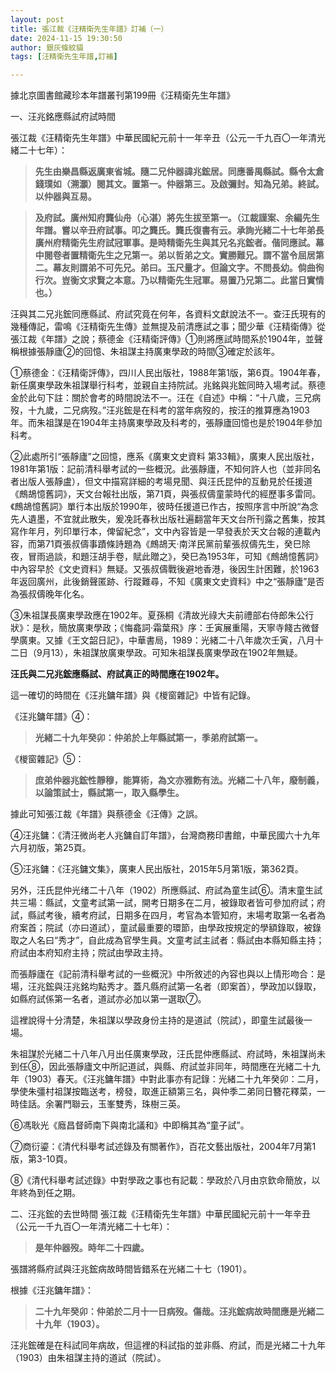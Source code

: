 ```yaml
---
layout: post
title: 張江裁《汪精衛先生年譜》訂補（一）
date: 2024-11-15 19:30:50
author: 銀灰條紋貓
tags: [汪精衛先生年譜,訂補]

---
```


據北京圖書館藏珍本年譜叢刊第199冊《汪精衛先生年譜》


一、汪兆銘應縣試府試時間

張江裁《汪精衛先生年譜》中華民國紀元前十一年辛丑（公元一千九百〇一年清光緒二十七年）：
>**先生由樂昌縣返廣東省城。隨二兄仲器諱兆鋐居。同應番禺縣試。縣令太倉錢璞如（溯灝）閱其文。置第一。仲器第三。及啟彌封。知為兄弟。終試。以仲器與互易。**

>**及府試。廣州知府龔仙舟（心湛）將先生拔至第一。（江裁謹案、余編先生年譜。嘗以辛丑府試事。叩之龔氏。龔氏復書有云。承詢光緒二十七年弟長廣州府精衛先生府試冠軍事。是時精衛先生與其兄名兆鋐者。偕同應試。幕中閱卷者置精衛先生之兄第一。弟以哲弟之文。實勝難兄。謂不當令屈居第二。幕友則謂弟不可先兄。弟曰。玉尺量才。但論文字。不問長幼。倘曲徇行次。豈衡文求賢之本意。乃以精衛先生冠軍。易置乃兄第二。此當日實情也。）**


汪與其二兄兆鋐同應縣試、府試究竟在何年，各資料文獻說法不一。查汪氏現有的幾種傳記，雷鳴《汪精衛先生傳》並無提及前清應試之事；聞少華《汪精衛傳》從張江裁《年譜》之說；蔡德金《汪精衛評傳》①則將應試時間系於1904年，並聲稱根據張靜廬②的回憶、朱祖謀主持廣東學政的時間③確定於該年。

①蔡德金：《汪精衛評傳》，四川人民出版社，1988年第1版，第6頁。1904年春，新任廣東學政朱祖謀舉行科考，並親自主持院試。兆銘與兆鋐同時入場考試。蔡德金於此句下註：關於會考的時間說法不一。汪在《自述》中稱：“十八歲，三兄病歿，十九歲，二兄病歿。”汪兆鋐是在科考的當年病歿的，按汪的推算應為1903年。而朱祖謀是在1904年主持廣東學政及科考的，張靜廬回憶也是於1904年參加科考。

②此處所引“張靜廬”之回憶，應系《廣東文史資料 第33輯》，廣東人民出版社，1981年第1版：記前清科舉考試的一些概況。此張靜廬，不知何許人也（並非同名者出版人張靜盧），但文中描寫詳細的考場見聞、與汪氏昆仲的互動見於任援道《鷓鴣憶舊詞》，天文台報社出版，第71頁，與張叔儔童蒙時代的經歷事多雷同。《鷓鴣憶舊詞》單行本出版於1990年，彼時任援道已作古，按照序言中所說“為念先人遺墨，不宜就此散失，爰凂託春秋出版社遍翻當年天文台所刊露之舊集，按其寫作年月，列印單行本，俾留紀念”，文中內容皆是一早發表於天文台報的連載內容，而第71頁張叔儔事蹟條詩題為《鷓鴣天·南洋民黨前輩張叔儔先生，癸巳除夜，冒雨過談，和題汪胡手卷，賦此贈之》，癸巳為1953年，可知《鷓鴣憶舊詞》中內容早於《文史資料》無疑。又張叔儔戰後避地香港，後因生計困難，於1963年返回廣州，此後銷聲匿跡、行蹤難尋，不知《廣東文史資料》中之“張靜廬”是否為張叔儔晚年化名。

③朱祖謀長廣東學政應在1902年。夏孫桐《清故光祿大夫前禮部右侍郎朱公行狀》：是秋，簡放廣東學政；《悔龕詞·霜葉飛》序：壬寅展重陽，天寧寺餞古微督學廣東。又據《王文韶日記》，中華書局，1989：光緒二十八年歲次壬寅，八月十二日（9月13），朱祖謀放廣東學政。可知朱祖謀長廣東學政在1902年無疑。


**汪氏與二兄兆鋐應縣試、府試真正的時間應在1902年。**

這一確切的時間在《汪兆鏞年譜》與《椶窗雜記》中皆有記錄。

《汪兆鏞年譜》④：
>**光緒二十九年癸卯：仲弟於上年縣試第一，季弟府試第一。**

《椶窗雜記》⑤：
>**庶弟仲器兆鋐性靜穆，能算術，為文亦雅飭有法。光緒二十八年，廢制義，以論策試士，縣試第一，取入縣學生。**

據此可知張江裁《年譜》與蔡德金《汪傳》之誤。

④汪兆鏞：《清汪微尚老人兆鏞自訂年譜》，台灣商務印書館，中華民國六十九年六月初版，第25頁。

⑤汪兆鏞：《汪兆鏞文集》，廣東人民出版社，2015年5月第1版，第362頁。


另外，汪氏昆仲光绪二十八年（1902）所應縣試、府試為童生試⑥。清末童生試共三場：縣試，文童考試第一試，開考日期多在二月，被錄取者皆可參加府試；府試，縣試考後，續考府試，日期多在四月，考官為本管知府，末場考取第一名者為府案首；院試（亦曰道試），童試最重要的環節，由學政按規定的學額錄取，被錄取之人名曰“秀才”，自此成為官學生員。文童考試主試者：縣試由本縣知縣主持；府試由本府知府主持；院試由學政主持。

而張靜廬在《記前清科舉考試的一些概況》中所敘述的內容也與以上情形吻合：是場，汪兆鋐與汪兆銘均點秀才。蓋凡縣府試第一名者（即案首），學政加以錄取，如縣府試係第一名者，道試亦必加以第一選取⑦。

這裡說得十分清楚，朱祖謀以學政身份主持的是道試（院試），即童生試最後一場。

朱祖謀於光緒二十八年八月出任廣東學政，汪氏昆仲應縣試、府試時，朱祖謀尚未到任⑧，因此張靜廬文中所記道試，與縣、府試並非同年，時間應在光緒二十九年（1903）春天。《汪兆鏞年譜》中對此事亦有記錄：光緒二十九年癸卯：二月，學使朱彊村祖謀按臨送考，榜發，取進正額第三名，與仲季二弟同日簪花釋菜，一時佳話。余署門聯云，玉峯雙秀，珠樹三英。

⑥馮耿光《廕昌督師南下與南北議和》中即稱其為“童子試”。

⑦商衍鎏：《清代科舉考試述錄及有關著作》，百花文藝出版社，2004年7月第1版，第3-10頁。

⑧《清代科舉考試述錄》中對學政之事也有記載：學政於八月由京欽命簡放，以年終為到任之期。



二、汪兆鋐的去世時間
張江裁《汪精衛先生年譜》中華民國紀元前十一年辛丑（公元一千九百〇一年清光緒二十七年）：
>**是年仲器歿。時年二十四歲。**

張譜將縣府試與汪兆鋐病故時間皆錯系在光緒二十七（1901）。

根據《汪兆鏞年譜》：

>**二十九年癸卯：仲弟於二月十一日病歿。傷哉。汪兆鋐病故時間應是光緒二十九年（1903）。**

汪兆鋐確是在科試同年病故，但這裡的科試指的並非縣、府試，而是光緒二十九年（1903）由朱祖謀主持的道試（院試）。




